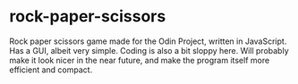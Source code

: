 # rock-paper-scissors
Rock paper scissors game made for the Odin Project, written in JavaScript.
Has a GUI, albeit very simple. Coding is also a bit sloppy here.
Will probably make it look nicer in the near future, and make the program itself more efficient and compact.